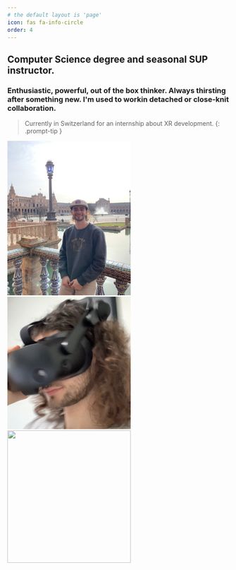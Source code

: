 ```yaml
---
# the default layout is 'page'
icon: fas fa-info-circle
order: 4
---
```


## Computer Science degree and seasonal SUP instructor. 

### Enthusiastic, powerful, out of the box thinker. Always thirsting after something new. I'm used to workin detached or close-knit collaboration.

> Currently in Switzerland for an internship about XR development.
{: .prompt-tip }

<img src="/assets/img/sevilla.jpg" width="280" height="350"/>

<img src="/assets/img/visoreVR.png" width="280" height="300" />

<img src="/assets/img/IMG_1009.JPG" width="280" height="300" />

